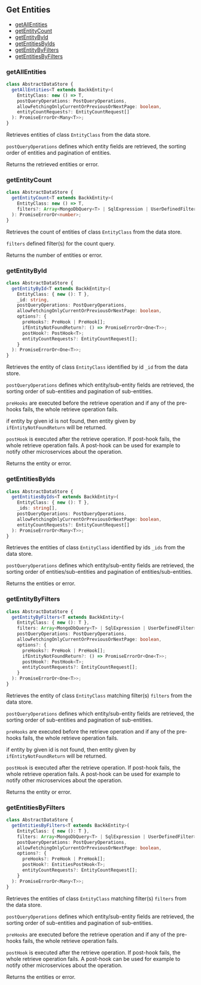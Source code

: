 ## Get Entities

- [getAllEntities](#getallentities)
- [getEntityCount](#getentitycount)
- [getEntityById](#getentitybyid)
- [getEntitiesByIds](#getentitiesbyids)
- [getEntityByFilters](#getentitybyfilters)
- [getEntitiesByFilters](#getentitiesbyfilters)

### <a name="getallentities"></a> getAllEntities

```ts
class AbstractDataStore {
  getAllEntities<T extends BackkEntity>(
    EntityClass: new () => T,
    postQueryOperations: PostQueryOperations,
    allowFetchingOnlyCurrentOrPreviousOrNextPage: boolean,
    entityCountRequests?: EntityCountRequest[]
  ): PromiseErrorOr<Many<T>>;
}
```

Retrieves entities of class `EntityClass` from the data store.

`postQueryOperations` defines which entity fields are retrieved, the sorting order of entities and pagination of entities.

Returns the retrieved entities or error.

### <a name="getentitycount"></a> getEntityCount

```ts
class AbstractDataStore {
  getEntityCount<T extends BackkEntity>(
    EntityClass: new () => T,
    filters?: Array<MongoDbQuery<T> | SqlExpression | UserDefinedFilter> | Partial<T> | object
  ): PromiseErrorOr<number>;
}
```

Retrieves the count of entities of class `EntityClass` from the data store.

`filters` defined filter(s) for the count query.

Returns the number of entities or error.

### <a name="getentitybyid"></a> getEntityById

```ts
class AbstractDataStore {
  getEntityById<T extends BackkEntity>(
    EntityClass: { new (): T },
    _id: string,
    postQueryOperations: PostQueryOperations,
    allowFetchingOnlyCurrentOrPreviousOrNextPage: boolean,
    options?: {
      preHooks?: PreHook | PreHook[];
      ifEntityNotFoundReturn?: () => PromiseErrorOr<One<T>>;
      postHook?: PostHook<T>;
      entityCountRequests?: EntityCountRequest[];
    }
  ): PromiseErrorOr<One<T>>;
}
```

Retrieves the entity of class `EntityClass` identified by id `_id` from the data store.

`postQueryOperations` defines which entity/sub-entity fields are retrieved, the sorting order of sub-entities and pagination of sub-entities.

`preHooks` are executed before the retrieve operation and if any of the pre-hooks fails, the whole retrieve operation fails.

if entity by given id is not found, then entity given by `ifEntityNotFoundReturn` will be returned.

`postHook` is executed after the retrieve operation. If post-hook fails, the whole retrieve operation fails. A post-hook can be used
for example to notify other microservices about the operation.

Returns the entity or error.

### <a name="getentitiesbyids"></a> getEntitiesByIds

```ts
class AbstractDataStore {
  getEntitiesByIds<T extends BackkEntity>(
    EntityClass: { new (): T },
    _ids: string[],
    postQueryOperations: PostQueryOperations,
    allowFetchingOnlyCurrentOrPreviousOrNextPage: boolean,
    entityCountRequests?: EntityCountRequest[]
  ): PromiseErrorOr<Many<T>>;
}
```

Retrieves the entities of class `EntityClass` identified by ids `_ids` from the data store.

`postQueryOperations` defines which entity/sub-entity fields are retrieved, the sorting order of entities/sub-entities and pagination of entities/sub-entities.

Returns the entities or error.

### <a name="getentitybyfilters"></a> getEntityByFilters

```ts
class AbstractDataStore {
  getEntityByFilters<T extends BackkEntity>(
    EntityClass: { new (): T },
    filters: Array<MongoDbQuery<T> | SqlExpression | UserDefinedFilter> | Partial<T> | object,
    postQueryOperations: PostQueryOperations,
    allowFetchingOnlyCurrentOrPreviousOrNextPage: boolean,
    options?: {
      preHooks?: PreHook | PreHook[];
      ifEntityNotFoundReturn?: () => PromiseErrorOr<One<T>>;
      postHook?: PostHook<T>;
      entityCountRequests?: EntityCountRequest[];
    }
  ): PromiseErrorOr<One<T>>;
}
```

Retrieves the entity of class `EntityClass` matching filter(s) `filters` from the data store.

`postQueryOperations` defines which entity/sub-entity fields are retrieved, the sorting order of sub-entities and pagination of sub-entities.

`preHooks` are executed before the retrieve operation and if any of the pre-hooks fails, the whole retrieve operation fails.

if entity by given id is not found, then entity given by `ifEntityNotFoundReturn` will be returned.

`postHook` is executed after the retrieve operation. If post-hook fails, the whole retrieve operation fails. A post-hook can be used
for example to notify other microservices about the operation.

Returns the entity or error.

### <a name="getentitiesbyfilters"></a> getEntitiesByFilters

```ts
class AbstractDataStore {
  getEntitiesByFilters<T extends BackkEntity>(
    EntityClass: { new (): T },
    filters: Array<MongoDbQuery<T> | SqlExpression | UserDefinedFilter> | Partial<T> | object,
    postQueryOperations: PostQueryOperations,
    allowFetchingOnlyCurrentOrPreviousOrNextPage: boolean,
    options?: {
      preHooks?: PreHook | PreHook[];
      postHook?: EntitiesPostHook<T>;
      entityCountRequests?: EntityCountRequest[];
    }
  ): PromiseErrorOr<Many<T>>;
}
```

Retrieves the entities of class `EntityClass` matching filter(s) `filters` from the data store.

`postQueryOperations` defines which entity/sub-entity fields are retrieved, the sorting order of sub-entities and pagination of sub-entities.

`preHooks` are executed before the retrieve operation and if any of the pre-hooks fails, the whole retrieve operation fails.

`postHook` is executed after the retrieve operation. If post-hook fails, the whole retrieve operation fails. A post-hook can be used
for example to notify other microservices about the operation.

Returns the entities or error.

